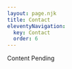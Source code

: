 ```yaml
---
layout: page.njk
title: Contact
eleventyNavigation:
  key: Contact
  order: 6
---
```


Content Pending
